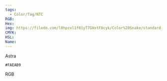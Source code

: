 ```yaml
---
tags:
  - Color/Tag/NTC
RGB:
Hex:
img: https://filedn.com/l0hpzxl1f01yT7GHxtF8cyk/Color%20Snake/standard_csv_to_svg/FAEAB9.svg
CMYK:
HSL:
Name:
---
```

Astra
```palette
#FAEAB9
```
RGB
